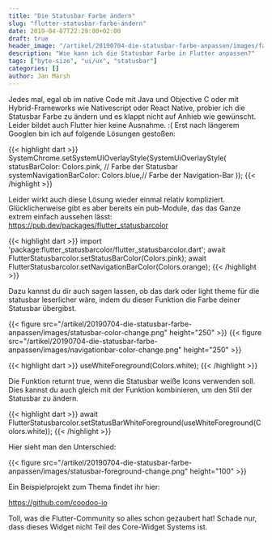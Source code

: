 ```yaml
---
title: "Die Statusbar Farbe ändern"
slug: "flutter-statusbar-farbe-ändern"
date: 2019-04-07T22:29:00+02:00
draft: true
header_image: "/artikel/20190704-die-statusbar-farbe-anpassen/images/farbe_anpassen.jpg"
description: "Wie kann ich die Statusbar Farbe in Flutter anpassen?"
tags: ["byte-size", "ui/ux", "statusbar"]
categories: []
author: Jan Marsh
---
```


Jedes mal, egal ob im native Code mit Java und Objective C oder mit Hybrid-Frameworks wie Nativescript oder React Native, probier ich die Statusbar Farbe zu ändern und es klappt nicht auf Anhieb wie gewünscht. Leider bildet auch Flutter hier keine Ausnahme. :( Erst nach längerem Googlen bin ich auf folgende Lösungen gestoßen:

{{< highlight dart >}}
SystemChrome.setSystemUIOverlayStyle(SystemUiOverlayStyle(
    statusBarColor: Colors.pink, // Farbe der Statusbar
    systemNavigationBarColor: Colors.blue,// Farbe der Navigation-Bar
));
{{< /highlight >}}

Leider wirkt auch diese Lösung wieder einmal relativ kompliziert. Glücklicherweise gibt es aber bereits ein pub-Module, das das Ganze extrem einfach aussehen lässt:
https://pub.dev/packages/flutter_statusbarcolor

{{< highlight dart >}}
import 'package:flutter_statusbarcolor/flutter_statusbarcolor.dart';
await FlutterStatusbarcolor.setStatusBarColor(Colors.pink);
await FlutterStatusbarcolor.setNavigationBarColor(Colors.orange);
{{< /highlight >}}

Dazu kannst du dir auch sagen lassen, ob das dark oder light theme für die statusbar leserlicher wäre, indem du dieser Funktion die Farbe deiner Statusbar übergibst.

{{< figure src="/artikel/20190704-die-statusbar-farbe-anpassen/images/statusbar-color-change.png" height="250"  >}}
{{< figure src="/artikel/20190704-die-statusbar-farbe-anpassen/images/navigationbar-color-change.png" height="250"  >}}

{{< highlight dart >}}
useWhiteForeground(Colors.white);
{{< /highlight >}}

Die Funktion returnt true, wenn die Statusbar weiße Icons verwenden soll. Dies kannst du auch gleich mit der Funktion kombinieren, um den Stil der Statusbar zu ändern.

{{< highlight dart >}}
await FlutterStatusbarcolor.setStatusBarWhiteForeground(useWhiteForeground(Colors.white));
{{< /highlight >}}

Hier sieht man den Unterschied:

{{< figure src="/artikel/20190704-die-statusbar-farbe-anpassen/images/statusbar-foreground-change.png" height="100" >}}

Ein Beispielprojekt zum Thema findet ihr hier:

https://github.com/coodoo-io

Toll, was die Flutter-Community so alles schon gezaubert hat! Schade nur, dass dieses Widget nicht Teil des Core-Widget Systems ist.